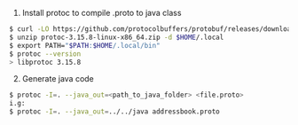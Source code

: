 1. Install protoc to compile .proto to java class
```sh
$ curl -LO https://github.com/protocolbuffers/protobuf/releases/download/v3.15.8/protoc-3.15.8-linux-x86_64.zip
$ unzip protoc-3.15.8-linux-x86_64.zip -d $HOME/.local
$ export PATH="$PATH:$HOME/.local/bin"
$ protoc --version
> libprotoc 3.15.8
```
2. Generate java code
```sh
$ protoc -I=. --java_out=<path_to_java_folder> <file.proto>
i.g:
$ protoc -I=. --java_out=../../java addressbook.proto
``` 